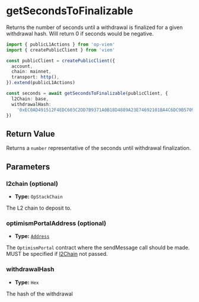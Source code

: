 # getSecondsToFinalizable

Returns the number of seconds until a withdrawal is finalized for a given withdrawal hash. Will return 0 if seconds would be negative.

```ts [example.ts]
import { publicL1Actions } from 'op-viem'
import { createPublicClient } from 'viem'

const publicClient = createPublicClient({
  account,
  chain: mainnet,
  transport: http(),
}).extend(publicL1Actions)

const seconds = await getSecondsToFinalizable(publicClient, {
  l2Chain: base,
  withdrawalHash:
    '0xEC0AD491512F4EDC603C2DD7B9371A0B18D4889A23E74692101BA4C6DC9B5709',
})
```

## Return Value

Returns a `number` representative of the seconds until withdrawal finalization.

## Parameters

### l2chain (optional)

- **Type:** `OpStackChain`

The L2 chain to deposit to.

### optimismPortalAddress (optional)

- **Type:** [`Address`](https://viem.sh/docs/glossary/types#address)

The `OptimismPortal` contract where the sendMessage call should be made. MUST be specified if [l2Chain](#l2chain-optional) not passed.

### withdrawalHash

- **Type:** `Hex`

The hash of the withdrawal
